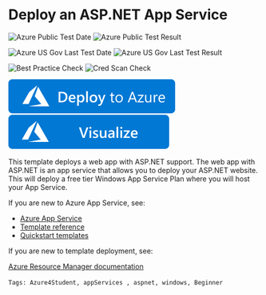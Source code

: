 # Deploy an ASP.NET App Service

![Azure Public Test Date](https://azurequickstartsservice.blob.core.windows.net/badges/101-webapp-windows-ASPNET/PublicLastTestDate.svg)
![Azure Public Test Result](https://azurequickstartsservice.blob.core.windows.net/badges/101-webapp-windows-ASPNET/PublicDeployment.svg)

![Azure US Gov Last Test Date](https://azurequickstartsservice.blob.core.windows.net/badges/101-webapp-windows-ASPNET/FairfaxLastTestDate.svg)
![Azure US Gov Last Test Result](https://azurequickstartsservice.blob.core.windows.net/badges/101-webapp-windows-ASPNET/FairfaxDeployment.svg)

![Best Practice Check](https://azurequickstartsservice.blob.core.windows.net/badges/101-webapp-windows-ASPNET/BestPracticeResult.svg)
![Cred Scan Check](https://azurequickstartsservice.blob.core.windows.net/badges/101-webapp-windows-ASPNET/CredScanResult.svg)

[![Deploy To Azure](https://raw.githubusercontent.com/Azure/azure-quickstart-templates/master/1-CONTRIBUTION-GUIDE/images/deploytoazure.svg?sanitize=true)](https://portal.azure.com/#create/Microsoft.Template/uri/https%3A%2F%2Fraw.githubusercontent.com%2FAzure%2Fazure-quickstart-templates%2Fmaster%2F101-webapp-windows-ASPNET%2Fazuredeploy.json)
[![Visualize](https://raw.githubusercontent.com/Azure/azure-quickstart-templates/master/1-CONTRIBUTION-GUIDE/images/visualizebutton.svg?sanitize=true)](http://armviz.io/#/?load=https%3A%2F%2Fraw.githubusercontent.com%2FAzure%2Fazure-quickstart-templates%2Fmaster%2F101-webapp-windows-ASPNET%2Fazuredeploy.json)

This template deploys a web app with ASP.NET support. The web app with ASP.NET
is an app service that allows you to deploy your ASP.NET website. This will
deploy a free tier Windows App Service Plan where you will host your App
Service.

If you are new to Azure App Service, see:

- [Azure App Service](https://azure.microsoft.com/services/app-service/web/)
- [Template reference](https://docs.microsoft.com/azure/templates/microsoft.web/allversions)
- [Quickstart templates](https://azure.microsoft.com/resources/templates/?resourceType=Microsoft.Compute&pageNumber=1&sort=Popular&term=web+apps)

If you are new to template deployment, see:

[Azure Resource Manager documentation](https://docs.microsoft.com/azure/azure-resource-manager/)

`Tags: Azure4Student, appServices , aspnet, windows, Beginner`
